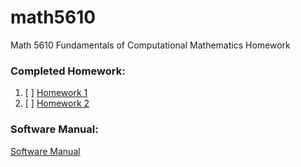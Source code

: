 # math5610
Math 5610 Fundamentals of Computational Mathematics Homework


### Completed Homework:

1. [ ] [Homework 1](homework/1)
2. [ ] [Homework 2](homework/2)

### Software Manual:

[Software Manual]()
